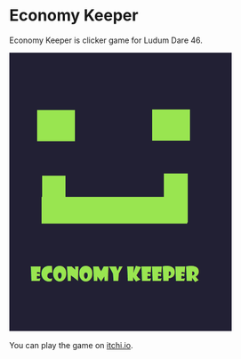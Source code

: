 # Economy Keeper

Economy Keeper is clicker game for Ludum Dare 46.

![Economy Keeper](https://raw.githubusercontent.com/rolfschmidt/economy-keeper/master/assets/cover_400_500.png)

You can play the game on [itchi.io](https://crazywulf.itch.io/economy-keeper).
